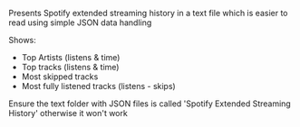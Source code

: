 Presents Spotify extended streaming history in a text file which is easier to read using simple JSON data handling

Shows:
- Top Artists (listens & time)
- Top tracks (listens & time)
- Most skipped tracks
- Most fully listened tracks (listens - skips)

Ensure the text folder with JSON files is called 'Spotify Extended Streaming History' otherwise it won't work
